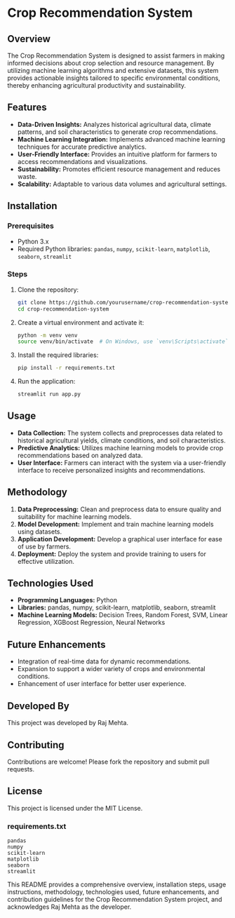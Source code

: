 
# Crop Recommendation System

## Overview
The Crop Recommendation System is designed to assist farmers in making informed decisions about crop selection and resource management. By utilizing machine learning algorithms and extensive datasets, this system provides actionable insights tailored to specific environmental conditions, thereby enhancing agricultural productivity and sustainability.

## Features
- **Data-Driven Insights:** Analyzes historical agricultural data, climate patterns, and soil characteristics to generate crop recommendations.
- **Machine Learning Integration:** Implements advanced machine learning techniques for accurate predictive analytics.
- **User-Friendly Interface:** Provides an intuitive platform for farmers to access recommendations and visualizations.
- **Sustainability:** Promotes efficient resource management and reduces waste.
- **Scalability:** Adaptable to various data volumes and agricultural settings.

## Installation

### Prerequisites
- Python 3.x
- Required Python libraries: `pandas`, `numpy`, `scikit-learn`, `matplotlib`, `seaborn`, `streamlit`

### Steps
1. Clone the repository:
   ```sh
   git clone https://github.com/yourusername/crop-recommendation-system.git
   cd crop-recommendation-system
   ```

2. Create a virtual environment and activate it:
   ```sh
   python -m venv venv
   source venv/bin/activate  # On Windows, use `venv\Scripts\activate`
   ```

3. Install the required libraries:
   ```sh
   pip install -r requirements.txt
   ```

4. Run the application:
   ```sh
   streamlit run app.py
   ```

## Usage
- **Data Collection:** The system collects and preprocesses data related to historical agricultural yields, climate conditions, and soil characteristics.
- **Predictive Analytics:** Utilizes machine learning models to provide crop recommendations based on analyzed data.
- **User Interface:** Farmers can interact with the system via a user-friendly interface to receive personalized insights and recommendations.

## Methodology
1. **Data Preprocessing:** Clean and preprocess data to ensure quality and suitability for machine learning models.
2. **Model Development:** Implement and train machine learning models using datasets.
3. **Application Development:** Develop a graphical user interface for ease of use by farmers.
4. **Deployment:** Deploy the system and provide training to users for effective utilization.

## Technologies Used
- **Programming Languages:** Python
- **Libraries:** pandas, numpy, scikit-learn, matplotlib, seaborn, streamlit
- **Machine Learning Models:** Decision Trees, Random Forest, SVM, Linear Regression, XGBoost Regression, Neural Networks

## Future Enhancements
- Integration of real-time data for dynamic recommendations.
- Expansion to support a wider variety of crops and environmental conditions.
- Enhancement of user interface for better user experience.

## Developed By
This project was developed by Raj Mehta.

## Contributing
Contributions are welcome! Please fork the repository and submit pull requests.

## License
This project is licensed under the MIT License.

### requirements.txt
```
pandas
numpy
scikit-learn
matplotlib
seaborn
streamlit
```

This README provides a comprehensive overview, installation steps, usage instructions, methodology, technologies used, future enhancements, and contribution guidelines for the Crop Recommendation System project, and acknowledges Raj Mehta as the developer.
